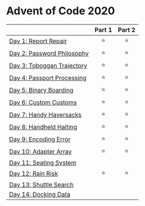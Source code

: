 # Advent of Code 2020

|  | Part 1 | Part 2 |
|---|:---:|:---:|
| [Day 1: Report Repair](day01) | ⭐ | ⭐ |
| [Day 2: Password Philosophy](day02) | ⭐ | ⭐ |
| [Day 3: Toboggan Trajectory](day03) | ⭐ | ⭐ |
| [Day 4: Passport Processing](day04) | ⭐ | ⭐ |
| [Day 5: Binary Boarding](day05) | ⭐ | ⭐ |
| [Day 6: Custom Customs](day06) | ⭐ | ⭐ |
| [Day 7: Handy Haversacks](day07) | ⭐ | ⭐ |
| [Day 8: Handheld Halting](day08) | ⭐ | ⭐ |
| [Day 9: Encoding Error](day09) | ⭐ | ⭐ |
| [Day 10: Adapter Array](day10) | ⭐ | ⭐ |
| [Day 11: Seating System](day11) |  |  |
| [Day 12: Rain Risk](day12) | ⭐ | ⭐ |
| [Day 13: Shuttle Search](day13) |  |  |
| [Day 14: Docking Data](day14) |  |  |
